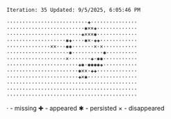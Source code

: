 `Iteration: 35 Updated: 9/5/2025, 6:05:46 PM`
<!-- GOL_START -->
`··························✚···············`</br>
`·························✱××✚·············`</br>
`························✚×××✱·············`</br>
`···················✱✚····✱×·✚✚············`</br>
`··············××···✱✱·······×·×···········`</br>
`····················✱··········✱··········`</br>
`···················×·······✚·✱✱···········`</br>
`·······················✚✱·✱✱✱✱✚···········`</br>
`·······················✱××·✚✚·············`</br>
`·······················✚×✱················`</br>
`··········································`</br>
`··········································`</br>
`··········································`</br>
<!-- GOL_END -->
· - missing
✚ - appeared
✱ - persisted
× - disappeared
